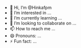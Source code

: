 - 👋 Hi, I’m @Hinkafpm
- 👀 I’m interested in ...
- 🌱 I’m currently learning ...
- 💞️ I’m looking to collaborate on ...
- 📫 How to reach me ...
- 😄 Pronouns: ...
- ⚡ Fun fact: ...

<!---
Hinkafpm/Hinkafpm is a ✨ special ✨ repository because its `README.md` (this file) appears on your GitHub profile.
You can click the Preview link to take a look at your changes.
--->
